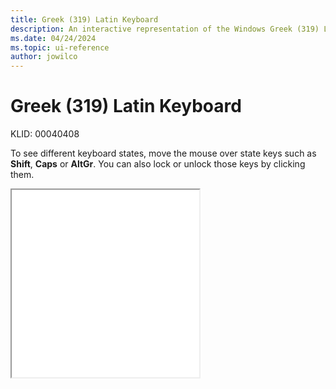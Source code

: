 ```yaml
---
title: Greek (319) Latin Keyboard
description: An interactive representation of the Windows Greek (319) Latin keyboard. To see different keyboard states, click or move the mouse over the state keys.
ms.date: 04/24/2024
ms.topic: ui-reference
author: jowilco
---
```


# Greek (319) Latin Keyboard

KLID: 00040408

To see different keyboard states, move the mouse over state keys such as **Shift**, **Caps** or **AltGr**. You can also lock or unlock those keys by clicking them.

<iframe src="kbdhela3.html" height="300"></iframe>
